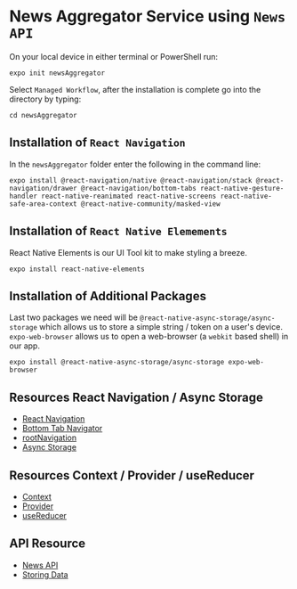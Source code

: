 # News Aggregator Service using `News API`

On your local device in either terminal or PowerShell run:

`expo init newsAggregator`

Select `Managed Workflow`, after the installation is complete go into the directory by typing:

`cd newsAggregator`

## Installation of `React Navigation`

In the `newsAggregator` folder enter the following in the command line:

```
expo install @react-navigation/native @react-navigation/stack @react-navigation/drawer @react-navigation/bottom-tabs react-native-gesture-handler react-native-reanimated react-native-screens react-native-safe-area-context @react-native-community/masked-view
```

## Installation of `React Native Elemements`

React Native Elements is our UI Tool kit to make styling a breeze.

```
expo install react-native-elements
```

## Installation of Additional Packages

Last two packages we need will be `@react-native-async-storage/async-storage` which allows us to store a simple string / token on a user's device. `expo-web-browser` allows us to open a web-browser (a `webkit` based shell) in our app.

```
expo install @react-native-async-storage/async-storage expo-web-browser
```

## Resources React Navigation / Async Storage
- [React Navigation](https://reactnavigation.org/)
- [Bottom Tab Navigator](https://reactnavigation.org/docs/bottom-tab-navigator/)
- [rootNavigation](https://reactnavigation.org/docs/navigating-without-navigation-prop/)
- [Async Storage](https://react-native-async-storage.github.io/async-storage/docs/install)

## Resources Context / Provider / useReducer

- [Context](https://reactjs.org/docs/context.html)
- [Provider](https://reactjs.org/docs/context.html#contextprovider)
- [useReducer](https://reactjs.org/docs/hooks-reference.html#usereducer)

## API Resource
- [News API](https://newsapi.org/)
- [Storing Data](https://stackoverflow.com/questions/44376002/what-are-my-options-for-storing-data-when-using-react-native-ios-and-android)